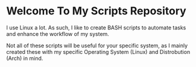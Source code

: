 # Welcome To My Scripts Repository

I use Linux a lot. As such, I like to create BASH scripts to automate tasks and enhance the workflow of my system.

Not all of these scripts will be useful for your specific system, as I mainly created these with my specific Operating System (Linux) and Distrobution (Arch) in mind.
